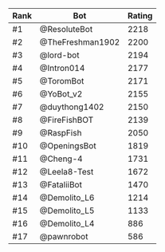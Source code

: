 Rank|Bot|Rating
---|---|---
#1|@ResoluteBot|2218
#2|@TheFreshman1902|2200
#3|@lord-bot|2194
#4|@Intron014|2177
#5|@ToromBot|2171
#6|@YoBot_v2|2155
#7|@duythong1402|2150
#8|@FireFishBOT|2139
#9|@RaspFish|2050
#10|@OpeningsBot|1819
#11|@Cheng-4|1731
#12|@Leela8-Test|1672
#13|@FataliiBot|1470
#14|@Demolito_L6|1214
#15|@Demolito_L5|1133
#16|@Demolito_L4|886
#17|@pawnrobot|586
